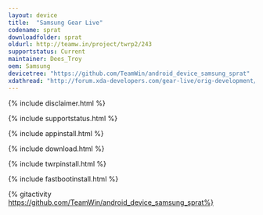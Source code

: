 ```yaml
---
layout: device
title:  "Samsung Gear Live"
codename: sprat
downloadfolder: sprat
oldurl: http://teamw.in/project/twrp2/243
supportstatus: Current
maintainer: Dees_Troy
oem: Samsung
devicetree: "https://github.com/TeamWin/android_device_samsung_sprat"
xdathread: "http://forum.xda-developers.com/gear-live/orig-development/recovery-twrp-2-7-1-0-touch-recovery-t2828336"
---
```


{% include disclaimer.html %}

{% include supportstatus.html %}

{% include appinstall.html %}

{% include download.html %}

{% include twrpinstall.html %}

{% include fastbootinstall.html %}

{% gitactivity  https://github.com/TeamWin/android_device_samsung_sprat%}
